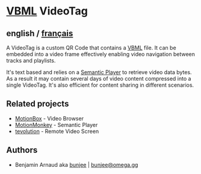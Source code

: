 # [VBML](README.md) VideoTag

## english / [français](fr/VideoTag.md)

A VideoTag is a custom QR Code that contains a [VBML](https://omega.gg/VBML) file. It can be
embedded into a video frame effectively enabling video navigation between tracks and playlists.

It's text based and relies on a [Semantic Player](https://omega.gg/about/SemanticPlayer) to
retrieve video data bytes. As a result it may contain several days of video content compressed into
a single VideoTag. It's also efficient for content sharing in different scenarios.

## Related projects

- [MotionBox](https://omega.gg/MotionBox/sources) - Video Browser
- [MotionMonkey](https://omega.gg/MotionMonkey) - Semantic Player
- [tevolution](https://omega.gg/tevolution) - Remote Video Screen

## Authors

- Benjamin Arnaud aka [bunjee](https://bunjee.me) | <bunjee@omega.gg>
